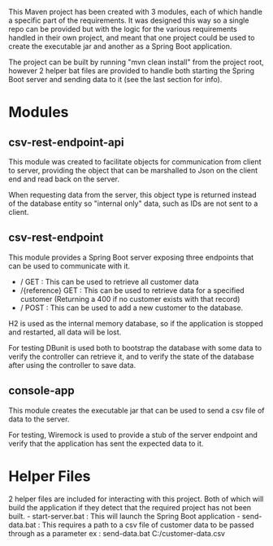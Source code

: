 This Maven project has been created with 3 modules, each of which handle a specific part of the requirements. It was designed this way so a single
repo can be provided but with the logic for the various requirements handled in their own project, and meant that one project could be used to 
create the executable jar and another as a Spring Boot application.

The project can be built by running "mvn clean install" from the project root, however 2 helper bat files are provided to handle both starting the 
Spring Boot server and sending data to it (see the last section for info).

# Modules

## csv-rest-endpoint-api
This module was created to facilitate objects for communication from client to server, providing the object that can be marshalled to Json on the 
client end and read back on the server. 

When requesting data from the server, this object type is returned instead of the database entity so "internal only" data, such as IDs are not sent
to a client.


## csv-rest-endpoint
This module provides a Spring Boot server exposing three endpoints that can be used to communicate with it.

- / GET : This can be used to retrieve all customer data
 - /{reference} GET : This can be used to retrieve data for a specified customer (Returning a 400 if no customer exists with that record)
 - / POST : This can be used to add a new customer to the database.
	
H2 is used as the internal memory database, so if the application is stopped and restarted, all data will be lost.

For testing DBunit is used both to bootstrap the database with some data to verify the controller can retrieve it, and to verify the state of
the database after using the controller to save data.


## console-app
This module creates the executable jar that can be used to send a csv file of data to the server.

For testing, Wiremock is used to provide a stub of the server endpoint and verify that the application has sent the expected data to it.


# Helper Files
2 helper files are included for interacting with this project. Both of which will build the application if they detect that the required 
project has not been built.
	- start-server.bat : This will launch the Spring Boot application
	- send-data.bat : This requires a path to a csv file of customer data to be passed through as a parameter
		ex : send-data.bat C:/customer-data.csv
